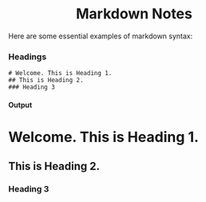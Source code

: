 <h1 align="center"> Markdown Notes </h1>

Here are some essential examples of markdown syntax:

### Headings

```
# Welcome. This is Heading 1.
## This is Heading 2.
### Heading 3
````

#### Output

# Welcome. This is Heading 1.
## This is Heading 2.
### Heading 3
